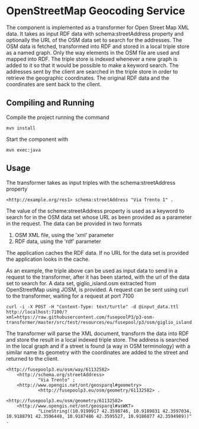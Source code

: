 OpenStreetMap Geocoding Service
=============================

The component is implemented as a transformer for Open Street Map XML data. It takes as input RDF data with schema:streetAddress property and 
optionally the URL of the OSM data set to search for the addresses. The OSM data is fetched, transformed into RDF and stored in a local 
triple store as a named graph. Only the way elements in the OSM file are used and mapped into RDF. The triple store is indexed whenever a new graph is added to it so that it would be possible to make a keyword 
search. The addresses sent by the client are searched in the triple store in order to retrieve the geographic coordinates. The original RDF 
data and the coordinates are sent back to the client. 

## Compiling and Running
Compile the project running the command

    mvn install

Start the component with

    mvn exec:java

 
## Usage
The transformer takes as input triples with the schema:streetAddress property 

    <http://example.org/res1> schema:streetAddress "Via Trento 1" .

The value of the scheme:streetAddress property is used as a keyword to search for in the OSM data set whose URL as been provided as a parameter in the request. The data can be provided in two formats

1. OSM XML file, using the 'xml' parameter
2. RDF data, using the 'rdf' parameter

The application caches the RDF data. If no URL for the data set is provided the application looks in the cache.

As an example, the triple above can be used as input data to send in a request to the transformer, after it has been started, with the url of the data set to search for. A data set, giglio_island.osm extracted from OpenStreetMap using JOSM, is provided. A request can be sent using curl to the transformer, waiting for a request at port 7100

    curl -i -X POST -H "Content-Type: text/turtle" -d @input_data.ttl http://localhost:7100/?xml=https://raw.githubusercontent.com/fusepoolP3/p3-osm-transformer/master/src/test/resources/eu/fusepool/p3/osm/giglio_island.osm  

The transformer will parse the XML document, transform the data into RDF and store the result in a local indexed triple store. The address is searched in the local graph and if a street is found (a way in OSM terminology) with a similar name its geometry with the coordinates are added to the street and returned to the client.

    <http://fusepoolp3.eu/osm/way/61132582>
        <http://schema.org/streetAddress>
                "Via Trento" ;
        <http://www.opengis.net/ont/geosparql#geometry>
                <http://fusepoolp3.eu/osm/geometry/61132582> .

    <http://fusepoolp3.eu/osm/geometry/61132582>
        <http://www.opengis.net/ont/geosparql#asWKT>
                "LineString((10.9190917 42.3598746, 10.9189831 42.3597034, 10.9188791 42.3596448, 10.9187486 42.3595527, 10.9186877 42.3594989))" .    
